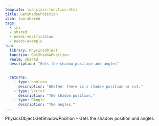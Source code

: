 ```yaml
---
template: lua-class-function.html
title: GetShadowPosition
icon: lua-shared
tags:
  - lua
  - shared
  - needs-verification
  - needs-example
lua:
  library: PhysicsObject
  function: GetShadowPosition
  realm: shared
  description: "Gets the shadow position and angles"
  
  
  returns:
    - type: boolean
      description: "Whether there is a shadow position or not."
    - type: Vector
      description: "The shadow position."
    - type: QAngle
      description: "The angles."
---
```


<div class="lua__search__keywords">
PhysicsObject:GetShadowPosition &#x2013; Gets the shadow position and angles
</div>
